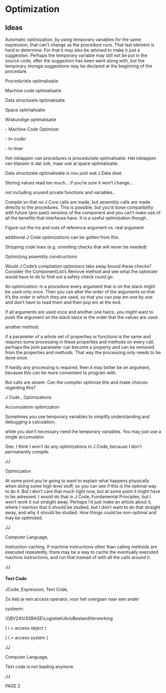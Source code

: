 ﻿Optimization
============

Ideas
-----

Automatic optimization, by using temporary variables for the same expression, that can't change as the procedure runs. That last element is hard to determine. For that it may also be advised to make it just a suggestion. Perhaps the temporary variable may still not be put in the source code, after the suggestion has been went along with, but the temporary storage suggestions may be declared at the beginning of the procedure.

Proceduriele optimalisatie

Machine code optimalisatie

Data structurele optimalisatie

Space optimalisatie

Wiskundige optimalisatie

\- Machine Code Optimizer

\- In-coder

\- In-liner


Het inklappen van procedures is proceduriele optimalisatie. Het inklappen van klassen is dat ook, maar ook al space optimalisatie.

Data structurele optimalisatie is nou juist wat J Data doet. 

Storing values read too much… if you’re sure it won’t change…

not including unused private functions and variables..

Compile so that no J Core calls are made, but assembly calls are made directly to the procedures. This is possible, but you’d loose compatibility with future (ann past) versions of the component and you can’t make use of all the benefits that interfaces have. It is a useful optimization though.

Figure out the ins and outs of reference argument vs. real argument.

additional J Code optimizations can be gotten from this.

Stripping code lines (e.g. ommiting checks that will never be needed)

Optimizing assembly constructions

Would J Code’s compilation optimizers take away bound these checks? Consider the ComponentList’s Remove method and see what the optimizer would have to do to find out a safety check could go.

An optimization: in a procedure every argument that is on the stack might be used only once. Then you can alter the order of the arguments so that it’s the order in which they are used, so that you can pop em one by one and don’t have to read them and then pop em at the end.

If all arguments are used once and another one twice, you *might* want to push the argument on the stack twice in the order that the values are used.

another method:

if a parameter of a whole set of properties or functions is the same and requires some processing in these properties and methods on every call, perhaps the joint parameter can become a property and can be removed from the properties and methods. That way the processing only needs to be done once.

If hardly any processing is required, then it may better be an argument, because this can be more convenient to program with.

But calls are slower. Can the compiler optimize this and make choices regarding this?


J Code , Optimizations

Accumulation optimization

Sometimes you use temporary variables to simplify understanding and debugging a calculation,

while you don't necessary need the temporary variables. You may just use a single accumulator.

Gee. I think I won't do any optimizations in J Code, because I don't permanently compile.

JJ


Optimization

At some point you’re going to want to explain what happens physically when doing some high level stuff, so you can see if this is the optimal way to do it.
But I don’t care that much right now, but at some point it might have to be adressed.
I would do that in J Code, Fundamental Principles, but I won’t work it out straight away.
Perhaps I’d just make an article about it, where I mention that it should be studied, but I don’t want to do that straight away, and why it should be studied. How things could be non-optimal and may be optimized.

JJ


Computer Language,

Instruction caching. If machine instructions other than calling methods are executed repeatedly, there may be a way to cache the eventually executed machine instructions, and run that instead of with all the calls around it.

JJ
#### **Text Code**
JCode, Expression, Text Code,

Zo heb je een access operator, voor het overgaan naar een ander

systeem:

\\OBV24\VSSBASE\\Logistiek\AvioBestandVerwerking 

( \ = access object )

( \\ = access system )

JJ 


Computer Language,

Text code is not leading anymore.

JJ

PAGE  2

